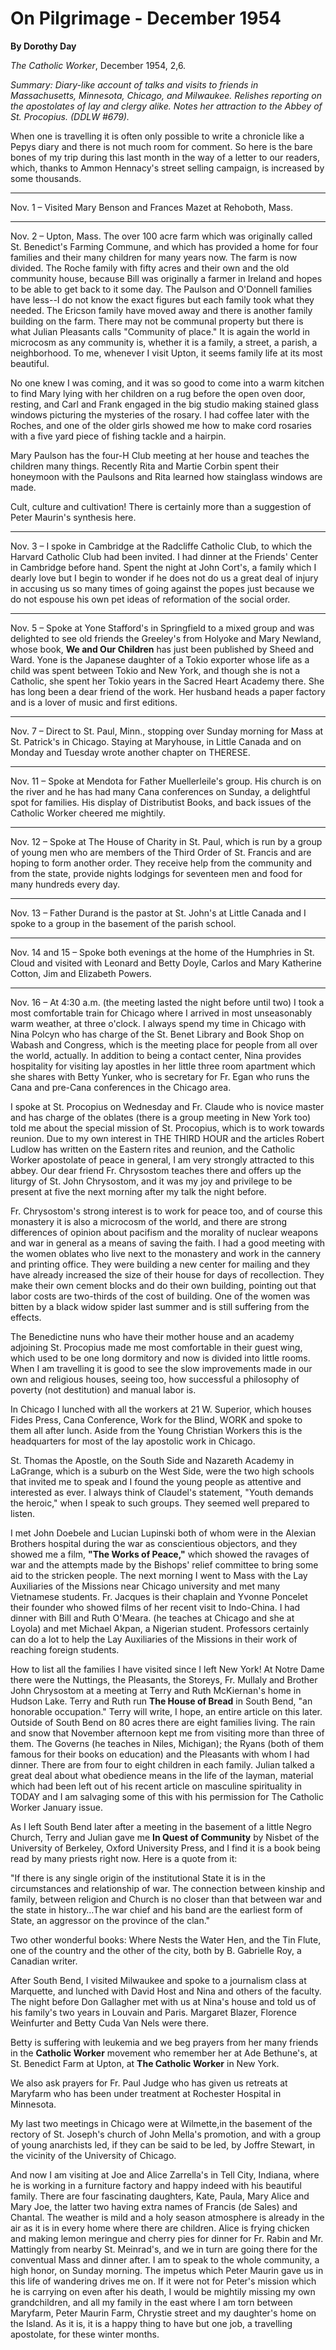 On Pilgrimage - December 1954
=============================

**By Dorothy Day**

*The Catholic Worker*, December 1954, 2,6.

*Summary: Diary-like account of talks and visits to friends in
Massachusetts, Minnesota, Chicago, and Milwaukee. Relishes reporting on
the apostolates of lay and clergy alike. Notes her attraction to the
Abbey of St. Procopius. (DDLW \#679).*

When one is travelling it is often only possible to write a chronicle
like a Pepys diary and there is not much room for comment. So here is
the bare bones of my trip during this last month in the way of a letter
to our readers, which, thanks to Ammon Hennacy's street selling
campaign, is increased by some thousands.

****

Nov. 1 – Visited Mary Benson and Frances Mazet at Rehoboth, Mass.

****

Nov. 2 – Upton, Mass. The over 100 acre farm which was originally called
St. Benedict's Farming Commune, and which has provided a home for four
families and their many children for many years now. The farm is now
divided. The Roche family with fifty acres and their own and the old
community house, because Bill was originally a farmer in Ireland and
hopes to be able to get back to it some day. The Paulson and O'Donnell
families have less--I do not know the exact figures but each family took
what they needed. The Ericson family have moved away and there is
another family building on the farm. There may not be communal property
but there is what Julian Pleasants calls "Community of place." It is
again the world in microcosm as any community is, whether it is a
family, a street, a parish, a neighborhood. To me, whenever I visit
Upton, it seems family life at its most beautiful.

No one knew I was coming, and it was so good to come into a warm kitchen
to find Mary lying with her children on a rug before the open oven door,
resting, and Carl and Frank engaged in the big studio making stained
glass windows picturing the mysteries of the rosary. I had coffee later
with the Roches, and one of the older girls showed me how to make cord
rosaries with a five yard piece of fishing tackle and a hairpin.

Mary Paulson has the four-H Club meeting at her house and teaches the
children many things. Recently Rita and Martie Corbin spent their
honeymoon with the Paulsons and Rita learned how stainglass windows are
made.

Cult, culture and cultivation! There is certainly more than a suggestion
of Peter Maurin's synthesis here.

****

Nov. 3 – I spoke in Cambridge at the Radcliffe Catholic Club, to which
the Harvard Catholic Club had been invited. I had dinner at the Friends'
Center in Cambridge before hand. Spent the night at John Cort's, a
family which I dearly love but I begin to wonder if he does not do us a
great deal of injury in accusing us so many times of going against the
popes just because we do not espouse his own pet ideas of reformation of
the social order.

****

Nov. 5 – Spoke at Yone Stafford's in Springfield to a mixed group and
was delighted to see old friends the Greeley's from Holyoke and Mary
Newland, whose book, **We and Our Children** has just been published by
Sheed and Ward. Yone is the Japanese daughter of a Tokio exporter whose
life as a child was spent between Tokio and New York, and though she is
not a Catholic, she spent her Tokio years in the Sacred Heart Academy
there. She has long been a dear friend of the work. Her husband heads a
paper factory and is a lover of music and first editions.

****

Nov. 7 – Direct to St. Paul, Minn., stopping over Sunday morning for
Mass at St. Patrick's in Chicago. Staying at Maryhouse, in Little Canada
and on Monday and Tuesday wrote another chapter on THERESE.

****

Nov. 11 – Spoke at Mendota for Father Muellerleile's group. His church
is on the river and he has had many Cana conferences on Sunday, a
delightful spot for families. His display of Distributist Books, and
back issues of the Catholic Worker cheered me mightily.

****

Nov. 12 – Spoke at The House of Charity in St. Paul, which is run by a
group of young men who are members of the Third Order of St. Francis and
are hoping to form another order. They receive help from the community
and from the state, provide nights lodgings for seventeen men and food
for many hundreds every day.

****

Nov. 13 – Father Durand is the pastor at St. John's at Little Canada and
I spoke to a group in the basement of the parish school.

****

Nov. 14 and 15 – Spoke both evenings at the home of the Humphries in St.
Cloud and visited with Leonard and Betty Doyle, Carlos and Mary
Katherine Cotton, Jim and Elizabeth Powers.

****

Nov. 16 – At 4:30 a.m. (the meeting lasted the night before until two) I
took a most comfortable train for Chicago where I arrived in most
unseasonably warm weather, at three o'clock. I always spend my time in
Chicago with Nina Polcyn who has charge of the St. Benet Library and
Book Shop on Wabash and Congress, which is the meeting place for people
from all over the world, actually. In addition to being a contact
center, Nina provides hospitality for visiting lay apostles in her
little three room apartment which she shares with Betty Yunker, who is
secretary for Fr. Egan who runs the Cana and pre-Cana conferences in the
Chicago area.

I spoke at St. Procopius on Wednesday and Fr. Claude who is novice
master and has charge of the oblates (there is a group meeting in New
York too) told me about the special mission of St. Procopius, which is
to work towards reunion. Due to my own interest in THE THIRD HOUR and
the articles Robert Ludlow has written on the Eastern rites and reunion,
and the Catholic Worker apostolate of peace in general, I am very
strongly attracted to this abbey. Our dear friend Fr. Chrysostom teaches
there and offers up the liturgy of St. John Chrysostom, and it was my
joy and privilege to be present at five the next morning after my talk
the night before.

Fr. Chrysostom's strong interest is to work for peace too, and of course
this monastery it is also a microcosm of the world, and there are strong
differences of opinion about pacifism and the morality of nuclear
weapons and war in general as a means of saving the faith. I had a good
meeting with the women oblates who live next to the monastery and work
in the cannery and printing office. They were building a new center for
mailing and they have already increased the size of their house for days
of recollection. They make their own cement blocks and do their own
building, pointing out that labor costs are two-thirds of the cost of
building. One of the women was bitten by a black widow spider last
summer and is still suffering from the effects.

The Benedictine nuns who have their mother house and an academy
adjoining St. Procopius made me most comfortable in their guest wing,
which used to be one long dormitory and now is divided into little
rooms. When I am travelling it is good to see the slow improvements made
in our own and religious houses, seeing too, how successful a philosophy
of poverty (not destitution) and manual labor is.

In Chicago I lunched with all the workers at 21 W. Superior, which
houses Fides Press, Cana Conference, Work for the Blind, WORK and spoke
to them all after lunch. Aside from the Young Christian Workers this is
the headquarters for most of the lay apostolic work in Chicago.

St. Thomas the Apostle, on the South Side and Nazareth Academy in
LaGrange, which is a suburb on the West Side, were the two high schools
that invited me to speak and I found the young people as attentive and
interested as ever. I always think of Claudel's statement, "Youth
demands the heroic," when I speak to such groups. They seemed well
prepared to listen.

I met John Doebele and Lucian Lupinski both of whom were in the Alexian
Brothers hospital during the war as conscientious objectors, and they
showed me a film, **"The Works of Peace,"** which showed the ravages of
war and the attempts made by the Bishops' relief committee to bring some
aid to the stricken people. The next morning I went to Mass with the Lay
Auxiliaries of the Missions near Chicago university and met many
Vietnamese students. Fr. Jacques is their chaplain and Yvonne Poncelet
their founder who showed films of her recent visit to Indo-China. I had
dinner with Bill and Ruth O'Meara. (he teaches at Chicago and she at
Loyola) and met Michael Akpan, a Nigerian student. Professors certainly
can do a lot to help the Lay Auxiliaries of the Missions in their work
of reaching foreign students.

How to list all the families I have visited since I left New York! At
Notre Dame there were the Nuttings, the Pleasants, the Storeys, Fr.
Mullaly and Brother John Chrysostom at a meeting at Terry and Ruth
McKiernan's home in Hudson Lake. Terry and Ruth run **The House of
Bread** in South Bend, "an honorable occupation." Terry will write, I
hope, an entire article on this later. Outside of South Bend on 80 acres
there are eight families living. The rain and snow that November
afternoon kept me from visiting more than three of them. The Governs (he
teaches in Niles, Michigan); the Ryans (both of them famous for their
books on education) and the Pleasants with whom I had dinner. There are
from four to eight children in each family. Julian talked a great deal
about what obedience means in the life of the layman, material which had
been left out of his recent article on masculine spirituality in TODAY
and I am salvaging some of this with his permission for The Catholic
Worker January issue.

As I left South Bend later after a meeting in the basement of a little
Negro Church, Terry and Julian gave me **In Quest of Community** by
Nisbet of the University of Berkeley, Oxford University Press, and I
find it is a book being read by many priests right now. Here is a quote
from it:

"If there is any single origin of the institutional State it is in the
circumstances and relationship of war. The connection between kinship
and family, between religion and Church is no closer than that between
war and the state in history…The war chief and his band are the earliest
form of State, an aggressor on the province of the clan."

Two other wonderful books: Where Nests the Water Hen, and the Tin Flute,
one of the country and the other of the city, both by B. Gabrielle Roy,
a Canadian writer.

After South Bend, I visited Milwaukee and spoke to a journalism class at
Marquette, and lunched with David Host and Nina and others of the
faculty. The night before Don Gallagher met with us at Nina's house and
told us of his family's two years in Louvain and Paris. Margaret Blazer,
Florence Weinfurter and Betty Cuda Van Nels were there.

Betty is suffering with leukemia and we beg prayers from her many
friends in the **Catholic Worker** movement who remember her at Ade
Bethune's, at St. Benedict Farm at Upton, at **The Catholic Worker** in
New York.

We also ask prayers for Fr. Paul Judge who has given us retreats at
Maryfarm who has been under treatment at Rochester Hospital in
Minnesota.

My last two meetings in Chicago were at Wilmette,in the basement of the
rectory of St. Joseph's church of John Mella's promotion, and with a
group of young anarchists led, if they can be said to be led, by Joffre
Stewart, in the vicinity of the University of Chicago.

And now I am visiting at Joe and Alice Zarrella's in Tell City, Indiana,
where he is working in a furniture factory and happy indeed with his
beautiful family. There are four fascinating daughters, Kate, Paula,
Mary Alice and Mary Joe, the latter two having extra names of Francis
(de Sales) and Chantal. The weather is mild and a holy season atmosphere
is already in the air as it is in every home where there are children.
Alice is frying chicken and making lemon meringue and cherry pies for
dinner for Fr. Rabin and Mr. Mattingly from nearby St. Meinrad's, and we
in turn are going there for the conventual Mass and dinner after. I am
to speak to the whole community, a high honor, on Sunday morning. The
impetus which Peter Maurin gave us in this life of wandering drives me
on. If it were not for Peter's mission which he is carrying on even
after his death, I would be mightily missing my own grandchildren, and
all my family in the east where I am torn between Maryfarm, Peter Maurin
Farm, Chrystie street and my daughter's home on the Island. As it is, it
is a happy thing to have but one job, a travelling apostolate, for these
winter months.

